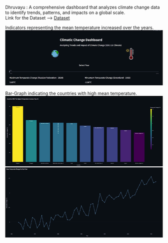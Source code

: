 Dhruvayu :  A comprehensive dashboard that analyzes climate change data to identify trends, patterns, and impacts on a global scale.        
Link for the Dataset --> [Dataset](climate_change_indicators.csv)

Indicators representing the mean temperature increased over the years.
![Introductory Page](project_photos/Indicator.png)

Bar-Graph indicating the countries with high mean temperature.
![Country Wise BarGraph](project_photos/Bar_Graph.png)
![Year Wise LineChart](project_photos/Line_Chart.png)







